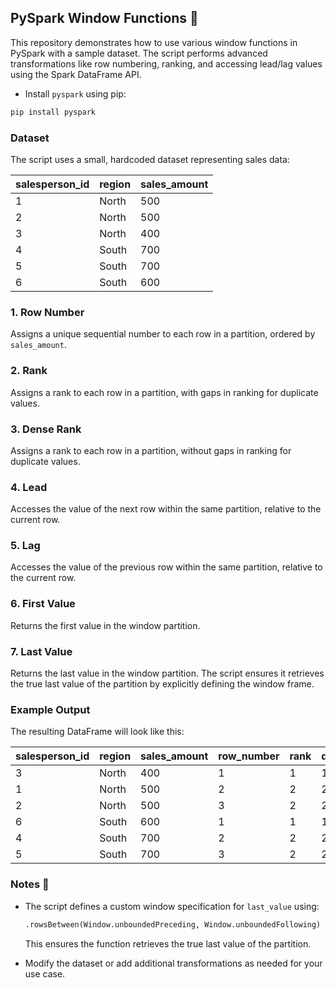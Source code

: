 ## PySpark Window Functions 🎯

This repository demonstrates how to use various window functions in PySpark with a sample dataset. The script performs advanced transformations like row numbering, ranking, and accessing lead/lag values using the Spark DataFrame API.

- Install `pyspark` using pip:
```bash
pip install pyspark
```

### Dataset
The script uses a small, hardcoded dataset representing sales data:

| salesperson_id | region | sales_amount |
|----------------|--------|--------------|
| 1              | North  | 500          |
| 2              | North  | 500          |
| 3              | North  | 400          |
| 4              | South  | 700          |
| 5              | South  | 700          |
| 6              | South  | 600          |


### 1. **Row Number**
Assigns a unique sequential number to each row in a partition, ordered by `sales_amount`.

### 2. **Rank**
Assigns a rank to each row in a partition, with gaps in ranking for duplicate values.

### 3. **Dense Rank**
Assigns a rank to each row in a partition, without gaps in ranking for duplicate values.

### 4. **Lead**
Accesses the value of the next row within the same partition, relative to the current row.

### 5. **Lag**
Accesses the value of the previous row within the same partition, relative to the current row.

### 6. **First Value**
Returns the first value in the window partition.

### 7. **Last Value**
Returns the last value in the window partition. The script ensures it retrieves the true last value of the partition by explicitly defining the window frame.

### Example Output

The resulting DataFrame will look like this:

| salesperson_id | region | sales_amount | row_number | rank | dense_rank | lead_value | lag_value | first_value | last_value |
|----------------|--------|--------------|------------|------|------------|------------|-----------|-------------|------------|
| 3              | North  | 400          | 1          | 1    | 1          | 500        | null      | 400         | 500        |
| 1              | North  | 500          | 2          | 2    | 2          | 500        | 400       | 400         | 500        |
| 2              | North  | 500          | 3          | 2    | 2          | null       | 500       | 400         | 500        |
| 6              | South  | 600          | 1          | 1    | 1          | 700        | null      | 600         | 700        |
| 4              | South  | 700          | 2          | 2    | 2          | 700        | 600       | 600         | 700        |
| 5              | South  | 700          | 3          | 2    | 2          | null       | 700       | 600         | 700        |

### Notes 🔑
- The script defines a custom window specification for `last_value` using:
  ```python
  .rowsBetween(Window.unboundedPreceding, Window.unboundedFollowing)
  ```
  This ensures the function retrieves the true last value of the partition.

- Modify the dataset or add additional transformations as needed for your use case.
